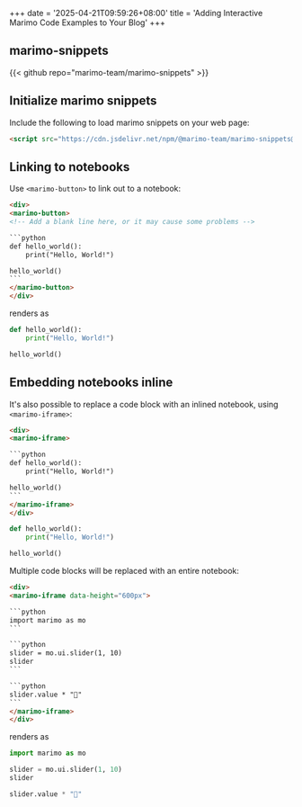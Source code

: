 +++
date = '2025-04-21T09:59:26+08:00'
title = 'Adding Interactive Marimo Code Examples to Your Blog'
+++



## marimo-snippets

{{< github repo="marimo-team/marimo-snippets" >}}


## Initialize marimo snippets

Include the following to load marimo snippets on your web page:

```html
<script src="https://cdn.jsdelivr.net/npm/@marimo-team/marimo-snippets@1"></script>
```

<script src="https://cdn.jsdelivr.net/npm/@marimo-team/marimo-snippets@1"></script>

## Linking to notebooks

Use `<marimo-button>` to link out to a notebook:

````html
<div>
<marimo-button>
<!-- Add a blank line here, or it may cause some problems -->

```python
def hello_world():
    print("Hello, World!")

hello_world()
```
</marimo-button>
</div>
````

renders as

<div>
<marimo-button>

```python
def hello_world():
    print("Hello, World!")

hello_world()
```
</marimo-button>
</div>

## Embedding notebooks inline

It's also possible to replace a code block with an inlined notebook, using `<marimo-iframe>`:

````html
<div>
<marimo-iframe>

```python
def hello_world():
    print("Hello, World!")

hello_world()
```
</marimo-iframe>
</div>
````

<div>
<marimo-iframe>

```python
def hello_world():
    print("Hello, World!")

hello_world()
```
</marimo-iframe>
</div>


Multiple code blocks will be replaced with an entire notebook:

````html
<div>
<marimo-iframe data-height="600px">

```python
import marimo as mo
```

```python
slider = mo.ui.slider(1, 10)
slider
```

```python
slider.value * "🍃"
```
</marimo-iframe>
</div>
````

renders as

<div>
<marimo-iframe data-height="600px">

```python
import marimo as mo
```

```python
slider = mo.ui.slider(1, 10)
slider
```

```python
slider.value * "🍃"
```
</marimo-iframe>
</div>

